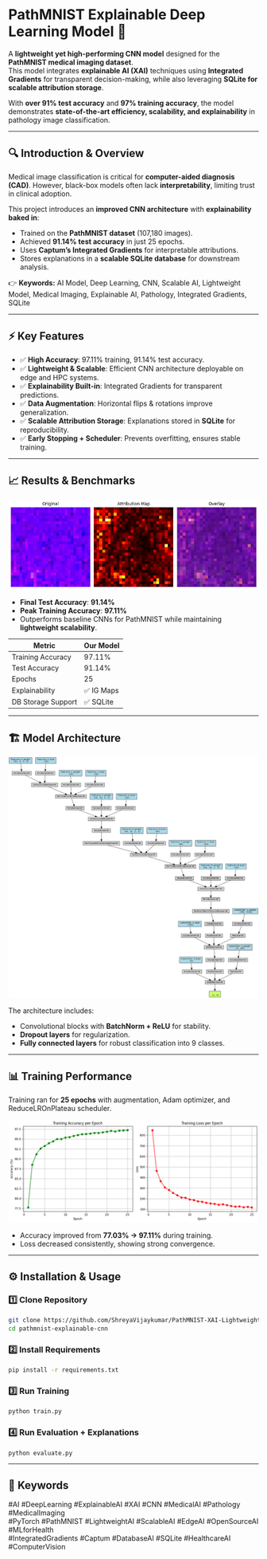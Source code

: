 # PathMNIST Explainable Deep Learning Model 🚀

A **lightweight yet high-performing CNN model** designed for the **PathMNIST medical imaging dataset**.  
This model integrates **explainable AI (XAI)** techniques using **Integrated Gradients** for transparent decision-making, while also leveraging **SQLite for scalable attribution storage**.

With **over 91% test accuracy** and **97% training accuracy**, the model demonstrates **state-of-the-art efficiency, scalability, and explainability** in pathology image classification.

---

## 🔍 Introduction & Overview

Medical image classification is critical for **computer-aided diagnosis (CAD)**. However, black-box models often lack **interpretability**, limiting trust in clinical adoption.

This project introduces an **improved CNN architecture** with **explainability baked in**:

- Trained on the **PathMNIST dataset** (107,180 images).  
- Achieved **91.14% test accuracy** in just 25 epochs.  
- Uses **Captum’s Integrated Gradients** for interpretable attributions.  
- Stores explanations in a **scalable SQLite database** for downstream analysis.  

👉 **Keywords:** AI Model, Deep Learning, CNN, Scalable AI, Lightweight Model, Medical Imaging, Explainable AI, Pathology, Integrated Gradients, SQLite  

---

## ⚡ Key Features

- ✅ **High Accuracy**: 97.11% training, 91.14% test accuracy.  
- ✅ **Lightweight & Scalable**: Efficient CNN architecture deployable on edge and HPC systems.  
- ✅ **Explainability Built-in**: Integrated Gradients for transparent predictions.  
- ✅ **Data Augmentation**: Horizontal flips & rotations improve generalization.  
- ✅ **Scalable Attribution Storage**: Explanations stored in **SQLite** for reproducibility.  
- ✅ **Early Stopping + Scheduler**: Prevents overfitting, ensures stable training.  

---

## 📈 Results & Benchmarks
![Ouput](./images/results.png)
- **Final Test Accuracy**: **91.14%**  
- **Peak Training Accuracy**: **97.11%**  
- Outperforms baseline CNNs for PathMNIST while maintaining **lightweight scalability**.  

| Metric             | Our Model |
| ------------------ | --------- |
| Training Accuracy  | 97.11%    |
| Test Accuracy      | 91.14%    |
| Epochs             | 25        |
| Explainability     | ✅ IG Maps |
| DB Storage Support | ✅ SQLite  |

---

## 🏗️ Model Architecture

![Architecture Diagram](./images/architecture.png)

The architecture includes:

- Convolutional blocks with **BatchNorm + ReLU** for stability.  
- **Dropout layers** for regularization.  
- **Fully connected layers** for robust classification into 9 classes.  

---

## 📊 Training Performance

Training ran for **25 epochs** with augmentation, Adam optimizer, and ReduceLROnPlateau scheduler.

![Training Accuracy and Loss](./images/accuracy_epoch.png)  

- Accuracy improved from **77.03% → 97.11%** during training.  
- Loss decreased consistently, showing strong convergence.  

---

## ⚙️ Installation & Usage

### 1️⃣ Clone Repository
```bash
git clone https://github.com/ShreyaVijaykumar/PathMNIST-XAI-Lightweight-Explainable-CNN-for-Medical-Imaging
cd pathmnist-explainable-cnn
```

### 2️⃣ Install Requirements
```bash
pip install -r requirements.txt
```

### 3️⃣ Run Training
```bash
python train.py
```

### 4️⃣ Run Evaluation + Explanations
```bash
python evaluate.py
```

---
## 🔑 Keywords
#AI #DeepLearning #ExplainableAI #XAI #CNN #MedicalAI #Pathology #MedicalImaging  
#PyTorch #PathMNIST #LightweightAI #ScalableAI #EdgeAI #OpenSourceAI #MLforHealth  
#IntegratedGradients #Captum #DatabaseAI #SQLite #HealthcareAI #ComputerVision  

